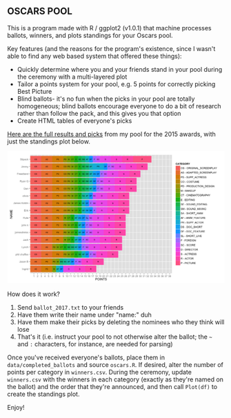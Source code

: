 ## OSCARS POOL

This is a program made with R / ggplot2 (v1.0.1) that machine processes ballots, winners, and plots standings for your Oscars pool.

Key features (and the reasons for the program's existence, since I wasn't able to find any web based system that offered these things):

* Quickly determine where you and your friends stand in your pool during the ceremony with a multi-layered plot
* Tailor a points system for your pool, e.g. 5 points for correctly picking Best Picture
* Blind ballots- it's no fun when the picks in your pool are totally homogeneous; blind ballots encourage everyone to do a bit of research rather than follow the pack, and this gives you that option
* Create HTML tables of everyone's picks

[Here are the full results and picks](http://www.jamesdreiss.com/oscars_2016.html) from my pool for the 2015 awards, with just the standings plot below.

![Alt text](data/samples/standings_2016.png?raw=true)

How does it work?

1. Send `ballot_2017.txt` to your friends
2. Have them write their name under "name:" duh
3. Have them make their picks by deleting the nominees who they think will lose
4. That's it (i.e. instruct your pool to not otherwise alter the ballot; the `~` and `:` characters, for instance, are needed for parsing)

Once you've received everyone's ballots, place them in `data/completed_ballots` and source `oscars.R`. If desired, alter the number of points per category in `winners.csv`. During the ceremony, update `winners.csv` with the winners in each category (exactly as they're named on the ballot) and the order that they're announced, and then call `Plot(df)` to create the standings plot.

Enjoy!